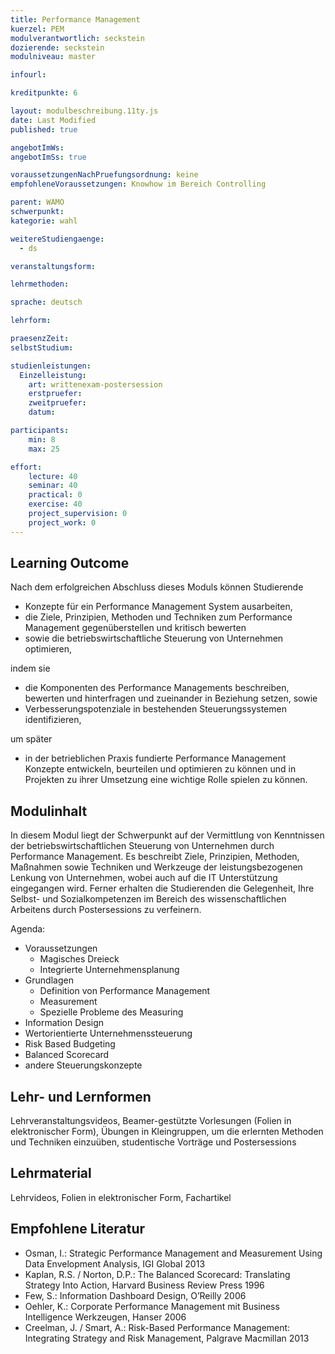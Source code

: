 ```yaml
---
title: Performance Management
kuerzel: PEM
modulverantwortlich: seckstein
dozierende: seckstein
modulniveau: master

infourl: 

kreditpunkte: 6

layout: modulbeschreibung.11ty.js
date: Last Modified
published: true

angebotImWs: 
angebotImSs: true

voraussetzungenNachPruefungsordnung: keine
empfohleneVoraussetzungen: Knowhow im Bereich Controlling

parent: WAMO
schwerpunkt:
kategorie: wahl

weitereStudiengaenge: 
  - ds

veranstaltungsform: 

lehrmethoden:

sprache: deutsch

lehrform:

praesenzZeit: 
selbstStudium: 

studienleistungen:
  Einzelleistung:
    art: writtenexam-postersession
    erstpruefer: 
    zweitpruefer: 
    datum:

participants: 
    min: 8
    max: 25

effort:
    lecture: 40
    seminar: 40
    practical: 0
    exercise: 40
    project_supervision: 0
    project_work: 0
---
```




## Learning Outcome

Nach dem erfolgreichen Abschluss dieses Moduls können Studierende

* Konzepte für ein Performance Management System ausarbeiten, 
* die Ziele, Prinzipien, Methoden und Techniken zum Performance Management gegenüberstellen und kritisch bewerten
* sowie die betriebswirtschaftliche Steuerung von Unternehmen optimieren, 

indem sie
 
* die Komponenten des Performance Managements beschreiben, bewerten und hinterfragen und zueinander in Beziehung setzen, sowie 
* Verbesserungspotenziale in bestehenden Steuerungssystemen identifizieren, 

um später 

* in der betrieblichen Praxis fundierte Performance Management Konzepte entwickeln, beurteilen und optimieren zu können und in Projekten zu ihrer Umsetzung eine wichtige Rolle spielen zu können.
  
  
## Modulinhalt

In diesem Modul liegt der Schwerpunkt auf der Vermittlung von Kenntnissen der betriebswirtschaftlichen Steuerung von Unternehmen durch Performance Management. Es beschreibt Ziele, Prinzipien, Methoden, Maßnahmen sowie Techniken und Werkzeuge der leistungsbezogenen Lenkung von Unternehmen, wobei auch auf die IT Unterstützung eingegangen wird. Ferner erhalten die Studierenden die Gelegenheit, Ihre Selbst- und Sozialkompetenzen im Bereich des wissenschaftlichen Arbeitens durch Postersessions zu verfeinern.

Agenda:
* Voraussetzungen
    * Magisches Dreieck
    * Integrierte Unternehmensplanung
* Grundlagen
    * Definition von Performance Management
    * Measurement
    * Spezielle Probleme des Measuring 
* Information Design
* Wertorientierte Unternehmenssteuerung
* Risk Based Budgeting
* Balanced Scorecard
* andere Steuerungskonzepte

## Lehr- und Lernformen

Lehrveranstaltungsvideos, Beamer-gestützte Vorlesungen (Folien in elektronischer Form), Übungen in Kleingruppen, um die erlernten Methoden und Techniken einzuüben, studentische Vorträge und Postersessions


## Lehrmaterial

Lehrvideos, Folien in elektronischer Form, Fachartikel

## Empfohlene Literatur

* Osman, I.: Strategic Performance Management and Measurement Using Data Envelopment Analysis, IGI Global 2013
* Kaplan, R.S. / Norton, D.P.: The Balanced Scorecard: Translating Strategy Into Action, Harvard Business Review Press 1996
* Few, S.: Information Dashboard Design, O’Reilly 2006
* Oehler, K.: Corporate Performance Management mit Business Intelligence Werkzeugen, Hanser 2006
* Creelman, J. / Smart, A.: Risk-Based Performance Management: Integrating Strategy and Risk Management, Palgrave Macmillan 2013